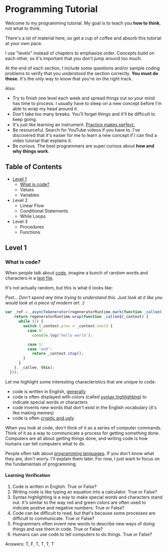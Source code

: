# Programming Tutorial
Welcome to my programming tutorial. My goal is to teach you **how to think**, not what to think.

There's a lot of material here, so get a cup of coffee and absorb this tutorial at your own pace.

I use "levels" instead of chapters to emphasize order. Concepts build on each other, so it's important that you don't jump around too much.

At the end of each section, I include some questions and/or sample coding problems to verify that you understood the section correctly. **You must do these.** It's the only way to know that you're on the right track.

Also:
* Try to finish one level each week and spread things out so your mind has time to process. I usually have to sleep on a new concept before I'm able to wrap my head around it.
* Don't take too many breaks. You'll forget things and it'll be difficult to keep going.
* It's just like learning an instrument. [Practice makes perfect.](http://lifehacker.com/5939374/a-better-way-to-practice)
* Be resourceful. Search for YouTube videos if you have to. I've discovered that it's easier for me to learn a new concept if I can find a video tutorial that explains it.
* Be curious. The best programmers are super curious about **how and why things work**.


## Table of Contents
* [Level 1](#level-1)
  * [What is code?](#what-is-code)
  * Values
  * Variables
* Level 2
  * Linear Flow
  * Conditional Statements
  * While Loops
* Level 3
  * Procedures
  * Functions


## Level 1

### What is code?
When people talk about [code](https://en.wikipedia.org/wiki/Source_code), imagine a bunch of random words and characters in a [text file](https://en.wikipedia.org/wiki/Text_file).

It's not actually random, but this is what it looks like:

*Psst... Don't spend any time trying to understand this. Just look at it like you would look at a piece of modern art. :)*
```js
var _ref = _asyncToGenerator(regeneratorRuntime.mark(function _callee() {
    return regeneratorRuntime.wrap(function _callee$(_context) {
      while (1) {
        switch (_context.prev = _context.next) {
          case 0:
            console.log('hello world');

          case 1:
          case 'end':
            return _context.stop();
        }
      }
    }, _callee, this);
  }));
```

Let me highlight some interesting characteristics that are unique to code:

* code is written in English, [generally](http://softwareengineering.stackexchange.com/questions/1483/do-people-in-non-english-speaking-countries-code-in-english)
* code is often displayed with colors (called [syntax highlighting](https://en.wikipedia.org/wiki/Syntax_highlighting)) to indicate special words or characters
* code invents new words that don't exist in the English vocabulary (it's like making memes)
* code is often [cryptic and ugly](https://blog.codinghorror.com/code-isnt-beautiful/)

When you look at code, don't think of it as a series of computer commands. Think of it as a way to communicate a process for getting something done. Computers are all about getting things done, and writing code is how humans can tell computers what to do.

People often talk about [programming languages](https://en.wikipedia.org/wiki/Programming_language). If you don't know what they are, don't worry. I'll explain them later. For now, I just want to focus on the fundamentals of programming.


#### Learning Verification
1. Code is written in English. True or False?
2. Writing code is like typing an equation into a calculator. True or False?
3. Syntax highlighting is a way to make special words and characters stand out. It's similar to the way red and green colors are often used to indicate postive and negative numbers. True or False?
4. Code can be difficult to read, but that's because some processes are difficult to communicate. True or False?
5. Programmers often invent new words to describe new ways of doing things and use them in code. True or False?
6. Humans can use code to tell computers to do things. True or False?

Answers: T, F, T, T, T, T
